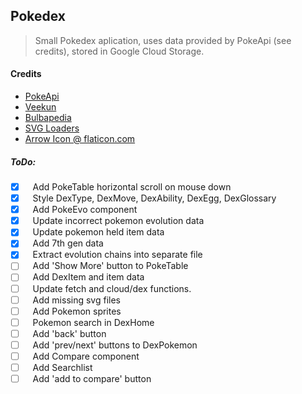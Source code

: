 ## Pokedex
> Small Pokedex aplication, uses data provided by PokeApi (see credits), stored in Google Cloud Storage.

#### Credits
 - [PokeApi](https://pokeapi.co/)
 - [Veekun](https://veekun.com/dex/media/pokemon/)
 - [Bulbapedia](bulbapedia.bulbagarden.net)
 - [SVG Loaders](http://samherbert.net/svg-loaders/)
 - [Arrow Icon @ flaticon.com](https://www.flaticon.com/free-icon/down-arrow-sketch_59690)

##### ToDo:
- [x] &nbsp;&nbsp;&nbsp;Add PokeTable horizontal scroll on mouse down
- [x] &nbsp;&nbsp;&nbsp;Style DexType, DexMove, DexAbility, DexEgg, DexGlossary
- [x] &nbsp;&nbsp;&nbsp;Add PokeEvo component
- [x] &nbsp;&nbsp;&nbsp;Update incorrect pokemon evolution data
- [x] &nbsp;&nbsp;&nbsp;Update pokemon held item data
- [x] &nbsp;&nbsp;&nbsp;Add 7th gen data
- [x] &nbsp;&nbsp;&nbsp;Extract evolution chains into separate file
- [ ] &nbsp;&nbsp;&nbsp;Add 'Show More' button to PokeTable
- [ ] &nbsp;&nbsp;&nbsp;Add DexItem and item data
- [ ] &nbsp;&nbsp;&nbsp;Update fetch and cloud/dex functions.
- [ ] &nbsp;&nbsp;&nbsp;Add missing svg files
- [ ] &nbsp;&nbsp;&nbsp;Add Pokemon sprites
- [ ] &nbsp;&nbsp;&nbsp;Pokemon search in DexHome
- [ ] &nbsp;&nbsp;&nbsp;Add 'back' button
- [ ] &nbsp;&nbsp;&nbsp;Add 'prev/next' buttons to DexPokemon
- [ ] &nbsp;&nbsp;&nbsp;Add Compare component
- [ ] &nbsp;&nbsp;&nbsp;Add Searchlist
- [ ] &nbsp;&nbsp;&nbsp;Add 'add to compare' button
